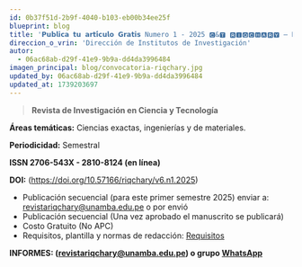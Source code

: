 ```yaml
---
id: 0b37f51d-2b9f-4040-b103-eb00b34ee25f
blueprint: blog
title: '𝗣𝘂𝗯𝗹𝗶𝗰𝗮 𝘁𝘂 𝗮𝗿𝘁𝗶́𝗰𝘂𝗹𝗼 𝗚𝗿𝗮𝘁𝗶𝘀 Numero 1 - 2025 🅲&🆃 🆁🅸🆀🅲🅷🅰🆁🆈 – Riqchary'
direccion_o_vrin: 'Dirección de Institutos de Investigación'
autor:
  - 06ac68ab-d29f-41e9-9b9a-dd4da3996484
imagen_principal: blog/convocatoria-riqchary.jpg
updated_by: 06ac68ab-d29f-41e9-9b9a-dd4da3996484
updated_at: 1739203697
---
```

> ****Revista de Investigación en Ciencia y Tecnología****

****Áreas temáticas:**** Ciencias exactas, ingenierías y de materiales.

****Periodicidad:**** Semestral

****ISSN 2706-543X - 2810-8124 (en línea)****

****DOI:**** (https://doi.org/10.57166/riqchary/v6.n1.2025)
- Publicación secuencial (para este primer semestre 2025) enviar a: revistariqchary@unamba.edu.pe o por envió
- Publicación secuencial (Una vez aprobado  el manuscrito se publicará)
- Costo Gratuito (No APC)
- Requisitos, plantilla y normas de redacción: [Requisitos](https://revistas.unamba.edu.pe/index.php/riqchary/requisitos)

****INFORMES: (revistariqchary@unamba.edu.pe) o grupo [WhatsApp](https://chat.whatsapp.com/GlpMm9Xxa0yDiT6M1Dq1ng)****